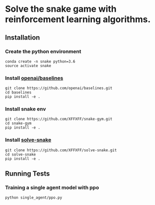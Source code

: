 # Solve the snake game with reinforcement learning algorithms.

## Installation
### Create the python environment
```
conda create -n snake python=3.6
source activate snake
```

### Install [openai/baselines](https://github.com/openai/baselines.git)
```
git clone https://github.com/openai/baselines.git
cd baselines
pip install -e .
```

### Install snake env
```
git clone https://github.com/XFFXFF/snake-gym.git
cd snake-gym
pip install -e .
```

### Install [solve-snake](https://github.com/XFFXFF/snake-gym.git)
```
git clone https://github.com/XFFXFF/solve-snake.git
cd solve-snake
pip install -e .
```

## Running Tests
### Training a single agent model with ppo
```
python single_agent/ppo.py
```